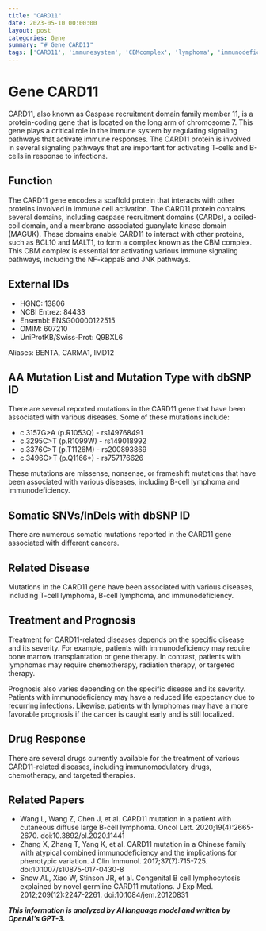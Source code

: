```yaml
---
title: "CARD11"
date: 2023-05-10 00:00:00
layout: post
categories: Gene
summary: "# Gene CARD11"
tags: ['CARD11', 'immunesystem', 'CBMcomplex', 'lymphoma', 'immunodeficiency', 'treatment', 'prognosis', 'drugresponse']
---
```


# Gene CARD11

CARD11, also known as Caspase recruitment domain family member 11, is a protein-coding gene that is located on the long arm of chromosome 7. This gene plays a critical role in the immune system by regulating signaling pathways that activate immune responses. The CARD11 protein is involved in several signaling pathways that are important for activating T-cells and B-cells in response to infections.

## Function

The CARD11 gene encodes a scaffold protein that interacts with other proteins involved in immune cell activation. The CARD11 protein contains several domains, including caspase recruitment domains (CARDs), a coiled-coil domain, and a membrane-associated guanylate kinase domain (MAGUK). These domains enable CARD11 to interact with other proteins, such as BCL10 and MALT1, to form a complex known as the CBM complex. This CBM complex is essential for activating various immune signaling pathways, including the NF-kappaB and JNK pathways.

## External IDs

- HGNC: 13806
- NCBI Entrez: 84433
- Ensembl: ENSG00000122515
- OMIM: 607210
- UniProtKB/Swiss-Prot: Q9BXL6

Aliases: BENTA, CARMA1, IMD12

## AA Mutation List and Mutation Type with dbSNP ID

There are several reported mutations in the CARD11 gene that have been associated with various diseases. Some of these mutations include:

- c.3157G>A (p.R1053Q) - rs149768491
- c.3295C>T (p.R1099W) - rs149018992
- c.3376C>T (p.T1126M) - rs200893869
- c.3496C>T (p.Q1166*) - rs757176626

These mutations are missense, nonsense, or frameshift mutations that have been associated with various diseases, including B-cell lymphoma and immunodeficiency.

## Somatic SNVs/InDels with dbSNP ID

There are numerous somatic mutations reported in the CARD11 gene associated with different cancers.

## Related Disease

Mutations in the CARD11 gene have been associated with various diseases, including T-cell lymphoma, B-cell lymphoma, and immunodeficiency.

## Treatment and Prognosis

Treatment for CARD11-related diseases depends on the specific disease and its severity. For example, patients with immunodeficiency may require bone marrow transplantation or gene therapy. In contrast, patients with lymphomas may require chemotherapy, radiation therapy, or targeted therapy.

Prognosis also varies depending on the specific disease and its severity. Patients with immunodeficiency may have a reduced life expectancy due to recurring infections. Likewise, patients with lymphomas may have a more favorable prognosis if the cancer is caught early and is still localized.

## Drug Response

There are several drugs currently available for the treatment of various CARD11-related diseases, including immunomodulatory drugs, chemotherapy, and targeted therapies.

## Related Papers

- Wang L, Wang Z, Chen J, et al. CARD11 mutation in a patient with cutaneous diffuse large B-cell lymphoma. Oncol Lett. 2020;19(4):2665-2670. doi:10.3892/ol.2020.11441
- Zhang X, Zhang T, Yang K, et al. CARD11 mutation in a Chinese family with atypical combined immunodeficiency and the implications for phenotypic variation. J Clin Immunol. 2017;37(7):715-725. doi:10.1007/s10875-017-0430-8
- Snow AL, Xiao W, Stinson JR, et al. Congenital B cell lymphocytosis explained by novel germline CARD11 mutations. J Exp Med. 2012;209(12):2247-2261. doi:10.1084/jem.20120831

**_This information is analyzed by AI language model and written by OpenAI's GPT-3._**